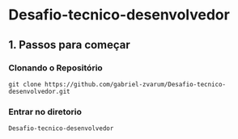 # Desafio-tecnico-desenvolvedor

## 1. Passos para começar

### Clonando o Repositório

`git clone https://github.com/gabriel-zvarum/Desafio-tecnico-desenvolvedor.git`

### Entrar no diretorio 

`Desafio-tecnico-desenvolvedor`
